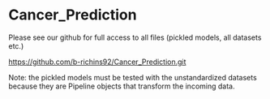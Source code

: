 # Cancer_Prediction

Please see our github for full access to all files (pickled models, all datasets etc.)

https://github.com/b-richins92/Cancer_Prediction.git 

Note: the pickled models must be tested with the unstandardized datasets because they are Pipeline objects that transform the incoming data.
